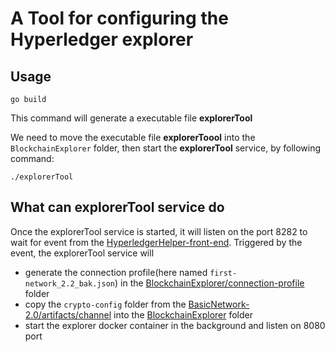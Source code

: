 # A Tool for configuring the Hyperledger explorer
## Usage

```shell
go build
```

This command will generate a executable file **explorerTool**

We need to move the executable file **explorerToool** into the `BlockchainExplorer` folder, then start the **explorerTool** service, by following command:

```
./explorerTool
```

## What can explorerTool service do 

Once the explorerTool service is started, it will listen on the port 8282 to wait for event from the [HyperledgerHelper-front-end](https://github.com/zhaizhonghao/HyperledgerHelper-front-end). Triggered by the event, the explorerTool service will  

* generate the connection profile(here named `first-network_2.2_bak.json`) in the [BlockchainExplorer/connection-profile](https://github.com/zhaizhonghao/BlockchainExplorer/tree/main/connection-profile) folder
* copy the `crypto-config` folder from the [BasicNetwork-2.0/artifacts/channel](https://github.com/zhaizhonghao/BasicNetwork-2.0/tree/main/artifacts/channel) into the [BlockchainExplorer](https://github.com/zhaizhonghao/BlockchainExplorer) folder
* start the explorer docker container in the background and listen on 8080 port

